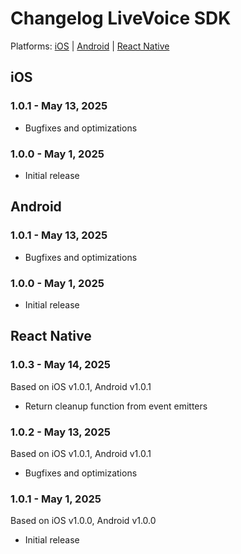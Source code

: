 # Changelog LiveVoice SDK

Platforms: [iOS](#ios) | [Android](#android) | [React Native](#react-native)

## iOS

### 1.0.1 - May 13, 2025

- Bugfixes and optimizations

### 1.0.0 - May 1, 2025

- Initial release

## Android

### 1.0.1 - May 13, 2025

- Bugfixes and optimizations

### 1.0.0 - May 1, 2025

- Initial release

## React Native

### 1.0.3 - May 14, 2025

Based on iOS v1.0.1, Android v1.0.1

- Return cleanup function from event emitters

### 1.0.2 - May 13, 2025

Based on iOS v1.0.1, Android v1.0.1

- Bugfixes and optimizations

### 1.0.1 - May 1, 2025

Based on iOS v1.0.0, Android v1.0.0

- Initial release